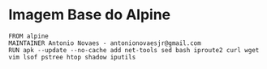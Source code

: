 # Imagem Base do Alpine

```
FROM alpine
MAINTAINER Antonio Novaes - antonionovaesjr@gmail.com
RUN apk --update --no-cache add net-tools sed bash iproute2 curl wget vim lsof pstree htop shadow iputils

```
